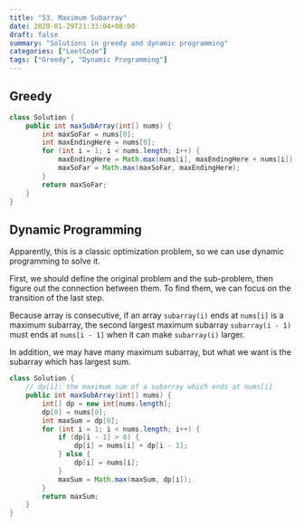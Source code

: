 ```yaml
---
title: "53. Maximum Subarray"
date: 2020-01-29T21:33:04+08:00
draft: false
summary: "Solutions in greedy and dynamic programming"
categories: ["LeetCode"]
tags: ["Greedy", "Dynamic Programming"]
---
```


## Greedy

```java
class Solution {
    public int maxSubArray(int[] nums) {
        int maxSoFar = nums[0];
        int maxEndingHere = nums[0];
        for (int i = 1; i < nums.length; i++) {
            maxEndingHere = Math.max(nums[i], maxEndingHere + nums[i]);
            maxSoFar = Math.max(maxSoFar, maxEndingHere);
        }
        return maxSoFar;
    }
}
```

## Dynamic Programming

Apparently, this is a classic optimization problem, so we can use dynamic programming to solve it.

First, we should define the original problem and the sub-problem, then figure out the connection between them. To find them, we can focus on the transition of the last step. 

Because array is consecutive, if an array `subarray(i)` ends at `nums[i]` is a maximum subarray, the second largest maximum subarray `subarray(i - 1)` must ends at `nums[i - 1]` when it can make `subarray(i)` larger.

In addition, we may have many maximum subarray, but what we want is the subarray which has largest sum.

```java
class Solution {
    // dp[i]: the maximum sum of a subarray which ends at nums[i]
    public int maxSubArray(int[] nums) {
        int[] dp = new int[nums.length];
        dp[0] = nums[0];
        int maxSum = dp[0];
        for (int i = 1; i < nums.length; i++) {
            if (dp[i - 1] > 0) {
                dp[i] = nums[i] + dp[i - 1];
            } else {
                dp[i] = nums[i];
            }
            maxSum = Math.max(maxSum, dp[i]);
        }
        return maxSum;
    }
}
```

